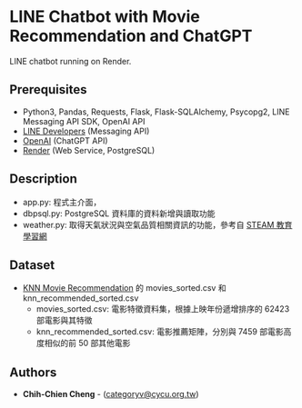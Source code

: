 # LINE Chatbot with Movie Recommendation and ChatGPT
LINE chatbot running on Render.

## Prerequisites
- Python3, Pandas, Requests, Flask, Flask-SQLAlchemy, Psycopg2, LINE Messaging API SDK, OpenAI API
- [LINE Developers](https://developers.line.biz/en/) (Messaging API)
- [OpenAI](https://platform.openai.com/) (ChatGPT API)
- [Render](https://render.com/) (Web Service, PostgreSQL)

## Description
- app.py: 程式主介面，
- dbpsql.py: PostgreSQL 資料庫的資料新增與讀取功能
- weather.py: 取得天氣狀況與空氣品質相關資訊的功能，參考自 [STEAM 教育學習網](https://steam.oxxostudio.tw/category/python/example/line-bot-weather-3.html)

## Dataset
- [KNN Movie Recommendation](https://github.com/Magic8763/knn_recommendation) 的 movies_sorted.csv 和 knn_recommended_sorted.csv
  - movies_sorted.csv: 電影特徵資料集，根據上映年份遞增排序的 62423 部電影與其特徵
  - knn_recommended_sorted.csv: 電影推薦矩陣，分別與 7459 部電影高度相似的前 50 部其他電影

## Authors
* **Chih-Chien Cheng** - (categoryv@cycu.org.tw)
